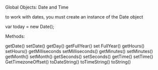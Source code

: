 Global Objects: Date and Time

to work with dates, you must create an instance of the Date object

var today = new Date();


Methods:

getDate() setDate()
getDay()
getFullYear() set FullYear()
getHours() setHours()
getMilliseconds setMilliseconds()
getMinutes() setMinutes()
getMonth() setMonth()
getSeconds() setSeconds()
getTime() setTime()
GetTimezoneOffset()
toDateString()
toTimeString()
toString()
